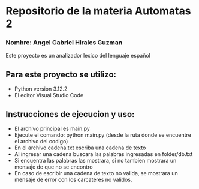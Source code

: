 # Repositorio de la materia Automatas 2
### Nombre: Angel Gabriel Hirales Guzman

Este proyecto es un analizador lexico del lenguaje español

## Para este proyecto se utilizo:
- Python version 3.12.2
- El editor Visual Studio Code

## Instrucciones de ejecucion y uso:
- El archivo principal es main.py
- Ejecute el comando: python main.py (desde la ruta donde se encuentre el archivo del codigo)
- En el archivo cadena.txt escriba una cadena de texto
- Al ingresar una cadena buscara las palabras ingresadas en folder/db.txt
- Si encuentra las palabras las mostrara, si no tambien mostrara un mensaje de que no se encontro 
- En caso de escribir una cadena de texto no valida, se mostrara un mensaje de error con los carcateres no validos.
